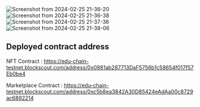 
![Screenshot from 2024-02-25 21-36-20](https://github.com/Thackermahima/Lucky-panda/assets/81761152/9a45cffe-0701-4efd-a5e3-e5370a0ffa8d)
![Screenshot from 2024-02-25 21-36-38](https://github.com/Thackermahima/Lucky-panda/assets/81761152/573c75c4-bac4-4f43-baed-41d1986a0b6e)
![Screenshot from 2024-02-25 21-37-36](https://github.com/Thackermahima/Lucky-panda/assets/81761152/0eced1b1-6573-4873-b970-e54c10920d96)
![Screenshot from 2024-02-25 21-38-06](https://github.com/Thackermahima/Lucky-panda/assets/81761152/28add316-13a2-4141-b13a-3f789b2b1634)



## Deployed contract address

NFT Contract  : https://edu-chain-testnet.blockscout.com/address/0x0981ab287713DaF5756b1c58654f017f57Eb0be4

Marketplace Contract :  https://edu-chain-testnet.blockscout.com/address/0xc5b8ea3842A30D85424eAdAa00c8729ac6892214





